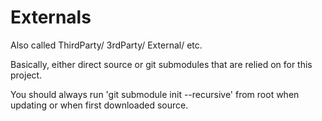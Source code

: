 # Externals

Also called ThirdParty/ 3rdParty/ External/ etc.

Basically, either direct source or git submodules that are relied on for this project.

You should always run 'git submodule init --recursive' from root when updating or when first downloaded source.



